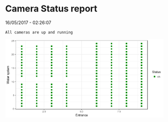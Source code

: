 Camera Status report
================
16/05/2017 - 02:26:07

    All cameras are up and running

![](camreport_files/figure-markdown_github/unnamed-chunk-2-1.png)
